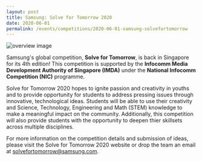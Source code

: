 ```yaml
---
layout: post
title: Samsung: Solve for Tomorrow 2020
date: 2020-06-01 
permalink: /events/competitions/2020-06-01-samsung-solvefortomorrow
---
```


![overview image]()

Samsung's global competition, **Solve for Tomorrow**, is back in Singapore for its 4th edition! This competition is supported by the **Infocomm Media Development Authority of Singapore (IMDA)** under the **National Infocomm Competition (NIC)** programme. 

Solve for Tomorrow 2020 hopes to ignite passion and creativity in youths and to provide opportunity for students to address pressing issues through innovative, technological ideas. Students will be able to use their creativity and Science, Technology, Engineering and Math (STEM) knowledge to make a meaningful impact on the community. Additionally, this competition will also provide students with the opportunity to deepen thier skillsets across multiple disciplines. 

For more information on the competition details and submission of ideas, please visit the Solve for Tomorrow 2020 website or drop the team an email at solvefortomorrow@samsung.com.

